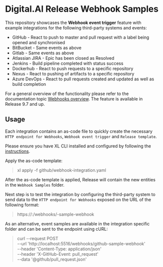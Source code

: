 # Digital.AI Release Webhook Samples

This repository showcases the **Webhook event trigger** feature with example integrations for the following third-party systems and events:
* GitHub - React to push to master and pull request with a label being opened and synchronised
* BitBucket - Same events as above
* Gitlab - Same events as above
* Atlassian JIRA - Epic has been closed as Resolved
* Jenkins - Build pipeline completed with status success
* Dockerhub - React to push requests to a specific repository
* Nexus - React to pushing of artifacts to a specific repository
* Azure DevOps - React to pull requests created and updated as well as build completion

For a general overview of the functionality please refer to the documentation topic [Webhooks overview](https://docs.xebialabs.com/release/webhooks/webhooks-overview/). The feature is available in Release 9.7 and up.

## Usage

Each integration contains an as-code file to quickly create the necessary `HTTP endpoint for Webhooks`, `Webhook event trigger` and `Release template`.

Please ensure you have XL CLI installed and configured by following the [instructions](https://docs.xebialabs.com/release/how-to/install-the-xl-cli).

Apply the as-code template:

> xl apply -f github/webhook-integration.yaml

After the as-code template is applied, Release will contain the new entities in the `Webhook Samples` folder.

Next step is to test the integration by configuring the third-party system to send data to the `HTTP endpoint for Webhooks` exposed on the URL of the following format:

> https://<xlr-public-address>:<xlr-public-address>/webhooks/<integration-name>-sample-webhook

As an alternative, event samples are available in the integration specific folder and can be sent to the endpoint using cURL:

> curl --request POST \
  --url 'http://localhost:5516/webhooks/github-sample-webhook' \
  --header 'Content-Type: application/json' \
  --header 'X-GitHub-Event: pull_request' \
  --data '@github/pull_request.json'
